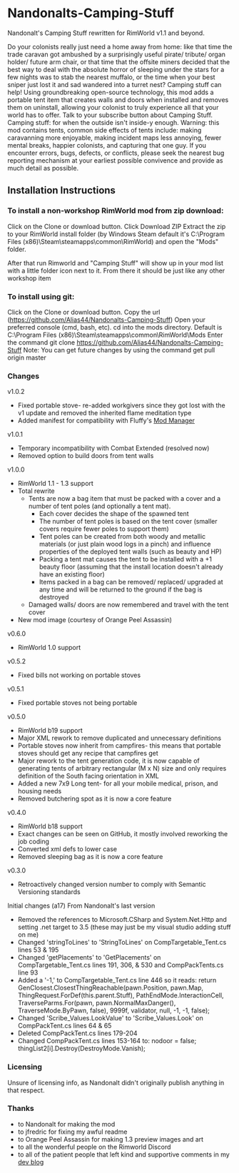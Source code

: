 # Nandonalts-Camping-Stuff
Nandonalt's Camping Stuff rewritten for RimWorld v1.1 and beyond.

Do your colonists really just need a home away from home: like that time the trade caravan got ambushed by a surprisingly useful pirate/ tribute/ organ holder/ future arm chair, or that time that the offsite miners decided that the best way to deal with the absolute horror of sleeping under the stars for a few nights was to stab the nearest muffalo, or the time when your best sniper just lost it and sad wandered into a turret nest? Camping stuff can help! Using groundbreaking open-source technology, this mod adds a portable tent item that creates walls and doors when installed and removes them on uninstall, allowing your colonist to truly experience all that your world has to offer. Talk to your subscribe button about Camping Stuff. Camping stuff: for when the outside isn't inside-y enough. Warning: this mod contains tents, common side effects of tents include: making caravanning more enjoyable, making incident maps less annoying, fewer mental breaks, happier colonists, and capturing that one guy. If you encounter errors, bugs, defects, or conflicts, please seek the nearest bug reporting mechanism at your earliest possible convivence and provide as much detail as possible.

## Installation Instructions

### To install a non-workshop RimWorld mod from zip download:
Click on the Clone or download button.
Click Download ZIP
Extract the zip to your RimWorld install folder (by Windows Steam default it's C:\Program Files (x86)\Steam\steamapps\common\RimWorld) and open the "Mods" folder.

After that run Rimworld and "Camping Stuff" will show up in your mod list with a little folder icon next to it.
From there it should be just like any other workshop item

### To install using git:
Click on the Clone or download button.
Copy the url (https://github.com/Alias44/Nandonalts-Camping-Stuff)
Open your preferred console (cmd, bash, etc).
cd into the mods directory. Default is C:\Program Files (x86)\Steam\steamapps\common\RimWorld\Mods
Enter the command git clone https://github.com/Alias44/Nandonalts-Camping-Stuff
Note: You can get future changes by using the command get pull origin master

### Changes
v1.0.2
* Fixed portable stove- re-added workgivers since they got lost with the v1 update and removed the inherited flame meditation type
* Added manifest for compatibility with Fluffy's [Mod Manager](https://github.com/fluffy-mods/ModManager)

v1.0.1
* Temporary incompatibility with Combat Extended (resolved now)
* Removed option to build doors from tent walls

v1.0.0
* RimWorld 1.1 - 1.3 support
* Total rewrite
  * Tents are now a bag item that must be packed with a cover and a number of tent poles (and optionally a tent mat).
    * Each cover decides the shape of the spawned tent
    * The number of tent poles is based on the tent cover (smaller covers require fewer poles to support them)
    * Tent poles can be created from both woody and metallic materials (or just plain wood logs in a pinch) and influence properties of the deployed tent walls (such as beauty and HP)
    * Packing a tent mat causes the tent to be installed with a +1 beauty floor (assuming that the install location doesn't already have an existing floor)
    * Items packed in a bag can be removed/ replaced/ upgraded at any time and will be returned to the ground if the bag is destroyed
  * Damaged walls/ doors are now remembered and travel with the tent cover
* New mod image (courtesy of Orange Peel Assassin)
  
v0.6.0
* RimWorld 1.0 support

v0.5.2
* Fixed bills not working on portable stoves

v0.5.1
* Fixed portable stoves not being portable

v0.5.0
* RimWorld b19 support
* Major XML rework to remove duplicated and unnecessary definitions
* Portable stoves now inherit from campfires- this means that portable stoves should get any recipe that campfires get
* Major rework to the tent generation code, it is now capable of generating tents of arbitrary rectangular (M x N) size and only requires definition of the South facing orientation in XML
* Added a new 7x9 Long tent- for all your mobile medical, prison, and housing needs
* Removed butchering spot as it is now a core feature

v0.4.0
* RimWorld b18 support
* Exact changes can be seen on GitHub, it mostly involved reworking the job coding
* Converted xml defs to lower case
* Removed sleeping bag as it is now a core feature

v0.3.0
* Retroactively changed version number to comply with Semantic Versioning standards

Initial changes (a17) From Nandonalt's last version
* Removed the references to Microsoft.CSharp and System.Net.Http and setting .net target to 3.5 (these may just be my visual studio adding stuff on me)
* Changed 'stringToLines' to 'StringToLines' on CompTargetable_Tent.cs lines 53 & 195
* Changed 'getPlacements' to 'GetPlacements' on CompTargetable_Tent.cs lines 191, 306, & 530 and CompPackTents.cs line 93
* Added a '-1,' to CompTargetable_Tent.cs line 446 so it reads: return GenClosest.ClosestThingReachable(pawn.Position, pawn.Map, ThingRequest.ForDef(this.parent.Stuff), PathEndMode.InteractionCell, TraverseParms.For(pawn, pawn.NormalMaxDanger(), TraverseMode.ByPawn, false), 9999f, validator, null, -1, -1, false);
* Changed 'Scribe_Values.LookValue' to 'Scribe_Values.Look' on CompPackTent.cs lines 64 & 65
* Deleted CompPackTent.cs lines 179-204
* Changed CompPackTent.cs lines 153-164 to:
  nodoor = false;
  thingList2[i].Destroy(DestroyMode.Vanish);

### Licensing
Unsure of licensing info, as Nandonalt didn't originally publish anything in that respect.

### Thanks
* to Nandonalt for making the mod
* to jfredric for fixing my awful readme
* to Orange Peel Assassin for making 1.3 preview images and art
* to all the wonderful people on the Rimworld Discord
* to all of the patient people that left kind and supportive comments in my [dev blog](https://steamcommunity.com/workshop/filedetails/discussion/1523058989/3865717501013670877/)